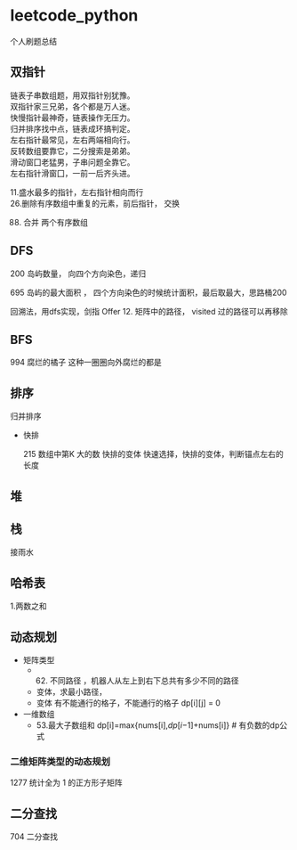 # leetcode_python

个人刷题总结

## 双指针

链表子串数组题，用双指针别犹豫。       
双指针家三兄弟，各个都是万人迷。           
快慢指针最神奇，链表操作无压力。      
归并排序找中点，链表成环搞判定。    
左右指针最常见，左右两端相向行。      
反转数组要靠它，二分搜索是弟弟。      
滑动窗囗老猛男，子串问题全靠它。      
左右指针滑窗囗，一前一后齐头进。      

11.盛水最多的指针，左右指针相向而行  
26.删除有序数组中重复的元素，前后指针， 交换

88. 合并 两个有序数组   

## DFS

200 岛屿数量， 向四个方向染色，递归         

695 岛屿的最大面积 ， 四个方向染色的时候统计面积，最后取最大，思路桶200             

回溯法，用dfs实现，剑指 Offer 12. 矩阵中的路径， visited 过的路径可以再移除
## BFS

994 腐烂的橘子  这种一圈圈向外腐烂的都是

## 排序

归并排序

- 快排

  215 数组中第K 大的数 快排的变体   快速选择，快排的变体，判断锚点左右的长度



##  堆



## 栈

接雨水

## 哈希表

1.两数之和

## 动态规划

- 矩阵类型
  - 62. 不同路径 ，机器人从左上到右下总共有多少不同的路径
  - 变体，求最小路径，
  - 变体 有不能通行的格子，不能通行的格子 dp[i][j] = 0
- 一维数组
  - 53.最大子数组和  dp[i]=max{nums[i],*dp*[*i*−1]+nums[i]} # 有负数的dp公式
  

###  二维矩阵类型的动态规划

1277 统计全为 1 的正方形子矩阵


## 二分查找

704 二分查找
